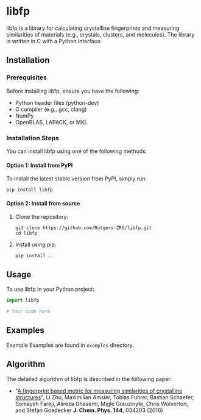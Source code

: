 # libfp

libfp is a library for calculating crystalline fingerprints and measuring similarities of materials (e.g., crystals, clusters, and molecules). The library is written in C with a Python interface.


## Installation

### Prerequisites

Before installing libfp, ensure you have the following:

- Python header files (python-dev)
- C compiler (e.g., gcc, clang)
- NumPy
- OpenBLAS, LAPACK, or MKL

### Installation Steps

You can install libfp using one of the following methods:

#### Option 1: Install from PyPI

To install the latest stable version from PyPI, simply run:

```
pip install libfp
```

#### Option 2: Install from source

1. Clone the repository:
   ```
   git clone https://github.com/Rutgers-ZRG/libfp.git
   cd libfp
   ```

2. Install using pip:
   ```
   pip install .
   ```

## Usage

To use libfp in your Python project:

```python
import libfp

# Your code here
```

## Examples

Example
Examples are found in `examples` directory.

## Algorithm

The detailed algorithm of libfp is described in the following paper:

- "[A fingerprint based metric for measuring similarities of crystalline structures](http://scitation.aip.org/content/aip/journal/jcp/144/3/10.1063/1.4940026)",
  Li Zhu, Maximilian Amsler, Tobias Fuhrer, Bastian Schaefer, Somayeh Fareji, Alireza Ghasemi, Migle Grauzinyte, Chris Wolverton, and Stefan Goedecker
  **J. Chem. Phys. 144**, 034203 (2016)